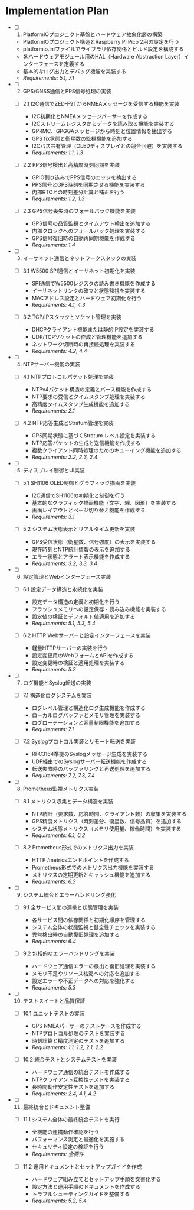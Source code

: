 # Implementation Plan

- [ ] 1. PlatformIOプロジェクト基盤とハードウェア抽象化層の構築
  - PlatformIOプロジェクト構造とRaspberry Pi Pico 2用の設定を行う
  - platformio.iniファイルでライブラリ依存関係とビルド設定を構成する
  - 各ハードウェアモジュール用のHAL（Hardware Abstraction Layer）インターフェースを定義する
  - 基本的なログ出力とデバッグ機能を実装する
  - _Requirements: 5.1, 7.1_

- [ ] 2. GPS/GNSS通信とPPS信号処理の実装
  - [ ] 2.1 I2C通信でZED-F9TからNMEAメッセージを受信する機能を実装
    - I2C初期化とNMEAメッセージパーサーを作成する
    - I2Cストリームレジスタからデータを読み取る機能を実装する
    - GPRMC、GPGGAメッセージから時刻と位置情報を抽出する
    - GPS fix状態と衛星数の監視機能を追加する
    - I2Cバス共有管理（OLEDディスプレイとの競合回避）を実装する
    - _Requirements: 1.1, 1.3_

  - [ ] 2.2 PPS信号検出と高精度時刻同期を実装
    - GPIO割り込みでPPS信号のエッジを検出する
    - PPS信号とGPS時刻を同期させる機能を実装する
    - 内部RTCとの時刻差分計算と補正を行う
    - _Requirements: 1.2, 1.3_

  - [ ] 2.3 GPS信号喪失時のフォールバック機能を実装
    - GPS信号の品質監視とタイムアウト検出を追加する
    - 内部クロックへのフォールバック処理を実装する
    - GPS信号復旧時の自動再同期機能を作成する
    - _Requirements: 1.4_

- [ ] 3. イーサネット通信とネットワークスタックの実装
  - [ ] 3.1 W5500 SPI通信とイーサネット初期化を実装
    - SPI通信でW5500レジスタの読み書き機能を作成する
    - イーサネットリンクの確立と状態監視を実装する
    - MACアドレス設定とハードウェア初期化を行う
    - _Requirements: 4.1, 4.3_

  - [ ] 3.2 TCP/IPスタックとソケット管理を実装
    - DHCPクライアント機能または静的IP設定を実装する
    - UDP/TCPソケットの作成と管理機能を追加する
    - ネットワーク切断時の再接続処理を実装する
    - _Requirements: 4.2, 4.4_

- [ ] 4. NTPサーバー機能の実装
  - [ ] 4.1 NTPプロトコルパケット処理を実装
    - NTPv4パケット構造の定義とパース機能を作成する
    - NTP要求の受信とタイムスタンプ処理を実装する
    - 高精度タイムスタンプ生成機能を追加する
    - _Requirements: 2.1_

  - [ ] 4.2 NTP応答生成とStratum管理を実装
    - GPS同期状態に基づくStratum レベル設定を実装する
    - NTP応答パケットの生成と送信機能を作成する
    - 複数クライアント同時処理のためのキューイング機能を追加する
    - _Requirements: 2.2, 2.3, 2.4_

- [ ] 5. ディスプレイ制御とUI実装
  - [ ] 5.1 SH1106 OLED制御とグラフィック描画を実装
    - I2C通信でSH1106の初期化と制御を行う
    - 基本的なグラフィック描画機能（文字、線、図形）を実装する
    - 画面レイアウトとページ切り替え機能を作成する
    - _Requirements: 3.1_

  - [ ] 5.2 システム状態表示とリアルタイム更新を実装
    - GPS受信状態（衛星数、信号強度）の表示を実装する
    - 現在時刻とNTP統計情報の表示を追加する
    - エラー状態とアラート表示機能を作成する
    - _Requirements: 3.2, 3.3, 3.4_

- [ ] 6. 設定管理とWebインターフェース実装
  - [ ] 6.1 設定データ構造と永続化を実装
    - 設定データ構造の定義と初期化を行う
    - フラッシュメモリへの設定保存・読み込み機能を実装する
    - 設定値の検証とデフォルト値適用を追加する
    - _Requirements: 5.1, 5.3, 5.4_

  - [ ] 6.2 HTTP Webサーバーと設定インターフェースを実装
    - 軽量HTTPサーバーの実装を行う
    - 設定変更用のWebフォームとAPIを作成する
    - 設定変更時の検証と適用処理を実装する
    - _Requirements: 5.2_

- [ ] 7. ログ機能とSyslog転送の実装
  - [ ] 7.1 構造化ログシステムを実装
    - ログレベル管理と構造化ログ生成機能を作成する
    - ローカルログバッファとメモリ管理を実装する
    - ログローテーションと容量制限機能を追加する
    - _Requirements: 7.1_

  - [ ] 7.2 Syslogプロトコル実装とリモート転送を実装
    - RFC3164準拠のSyslogメッセージ生成を実装する
    - UDP経由でのSyslogサーバー転送機能を作成する
    - 転送失敗時のバッファリングと再送処理を追加する
    - _Requirements: 7.2, 7.3, 7.4_

- [ ] 8. Prometheus監視メトリクス実装
  - [ ] 8.1 メトリクス収集とデータ構造を実装
    - NTP統計（要求数、応答時間、クライアント数）の収集を実装する
    - GPS精度メトリクス（時刻差分、衛星数、信号品質）を追加する
    - システム状態メトリクス（メモリ使用量、稼働時間）を実装する
    - _Requirements: 6.1, 6.2_

  - [ ] 8.2 Prometheus形式でのメトリクス出力を実装
    - HTTP /metricsエンドポイントを作成する
    - Prometheus形式でのメトリクス出力機能を実装する
    - メトリクスの定期更新とキャッシュ機能を追加する
    - _Requirements: 6.3_

- [ ] 9. システム統合とエラーハンドリング強化
  - [ ] 9.1 全サービス間の連携と状態管理を実装
    - 各サービス間の依存関係と初期化順序を管理する
    - システム全体の状態監視と健全性チェックを実装する
    - 異常検出時の自動復旧処理を追加する
    - _Requirements: 6.4_

  - [ ] 9.2 包括的なエラーハンドリングを実装
    - ハードウェア通信エラーの検出と復旧処理を実装する
    - メモリ不足やリソース枯渇への対応を追加する
    - 設定エラーや不正データへの対応を強化する
    - _Requirements: 5.3_

- [ ] 10. テストスイートと品質保証
  - [ ] 10.1 ユニットテストの実装
    - GPS NMEAパーサーのテストケースを作成する
    - NTPプロトコル処理のテストを実装する
    - 時刻計算と精度測定のテストを追加する
    - _Requirements: 1.1, 1.2, 2.1, 2.2_

  - [ ] 10.2 統合テストとシステムテストを実装
    - ハードウェア通信の統合テストを作成する
    - NTPクライアント互換性テストを実装する
    - 長時間動作安定性テストを追加する
    - _Requirements: 2.4, 4.1, 4.2_

- [ ] 11. 最終統合とドキュメント整備
  - [ ] 11.1 システム全体の最終統合テストを実行
    - 全機能の連携動作確認を行う
    - パフォーマンス測定と最適化を実施する
    - セキュリティ設定の検証を行う
    - _Requirements: 全要件_

  - [ ] 11.2 運用ドキュメントとセットアップガイドを作成
    - ハードウェア組み立てとセットアップ手順を文書化する
    - 設定方法と運用手順のドキュメントを作成する
    - トラブルシューティングガイドを整備する
    - _Requirements: 5.2, 5.4_
